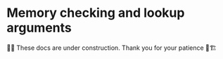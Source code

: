 # Memory checking and lookup arguments

🚜👷 These docs are under construction. Thank you for your patience 🚧🏗️
